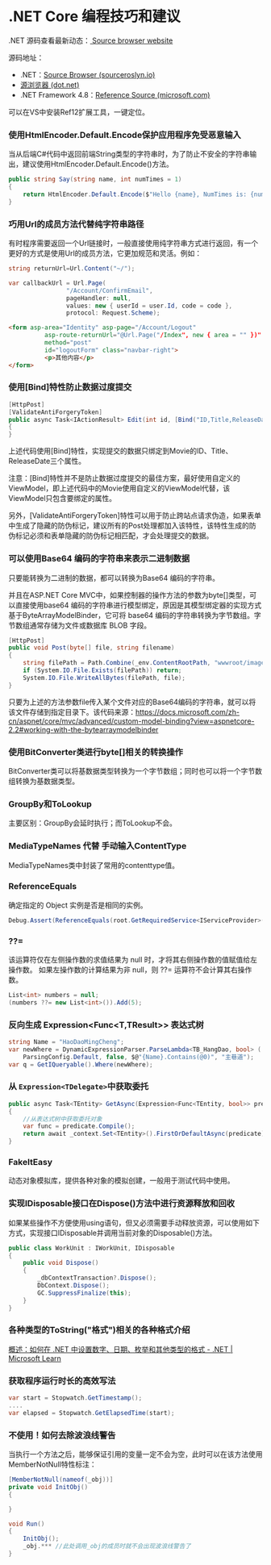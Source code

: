# .NET Core 编程技巧和建议

.NET 源码查看最新动态：[ Source browser website ](https://github.com/KirillOsenkov/SourceBrowser)

源码地址：

- .NET：[Source Browser (sourceroslyn.io)](https://sourceroslyn.io/)
- [源浏览器 (dot.net)](https://source.dot.net/)
- .NET Framework 4.8：[Reference Source (microsoft.com)](https://referencesource.microsoft.com/)

可以在VS中安装Ref12扩展工具，一键定位。

### 使用HtmlEncoder.Default.Encode保护应用程序免受恶意输入

当从后端C#代码中返回前端String类型的字符串时，为了防止不安全的字符串输出，建议使用HtmlEncoder.Default.Encode()方法。

```c#
public string Say(string name, int numTimes = 1)
{
    return HtmlEncoder.Default.Encode($"Hello {name}, NumTimes is: {numTimes}");
}
```



### 巧用Url的成员方法代替纯字符串路径

有时程序需要返回一个Url链接时，一般直接使用纯字符串方式进行返回，有一个更好的方式是使用Url的成员方法，它更加规范和灵活。例如：

```c#
string returnUrl=Url.Content("~/");
```

```c#
var callbackUrl = Url.Page(
                "/Account/ConfirmEmail",
                pageHandler: null,
                values: new { userId = user.Id, code = code },
                protocol: Request.Scheme);
```

```html
<form asp-area="Identity" asp-page="/Account/Logout" 
          asp-route-returnUrl="@Url.Page("/Index", new { area = "" })" 
          method="post" 
          id="logoutForm" class="navbar-right">
          <p>其他内容</p>
</form>
```



### 使用[Bind]特性防止数据过度提交

```c#
[HttpPost]
[ValidateAntiForgeryToken]
public async Task<IActionResult> Edit(int id, [Bind("ID,Title,ReleaseDate")] Movie movie)
{
}
```

上述代码使用[Bind]特性，实现提交的数据只绑定到Movie的ID、Title、ReleaseDate三个属性。

注意：[Bind]特性并不是防止数据过度提交的最佳方案，最好使用自定义的ViewModel，即上述代码中的Movie使用自定义的ViewModel代替，该ViewModel只包含要绑定的属性。

另外，[ValidateAntiForgeryToken]特性可以用于防止跨站点请求伪造，如果表单中生成了隐藏的防伪标记，建议所有的Post处理都加入该特性，该特性生成的防伪标记必须和表单隐藏的防伪标记相匹配，才会处理提交的数据。



### 可以使用Base64 编码的字符串来表示二进制数据

只要能转换为二进制的数据，都可以转换为Base64 编码的字符串。

并且在ASP.NET Core MVC中，如果控制器的操作方法的参数为byte[]类型，可以直接使用base64 编码的字符串进行模型绑定，原因是其模型绑定器的实现方式基于ByteArrayModelBinder，它可将 base64 编码的字符串转换为字节数组。字节数组通常存储为文件或数据库 BLOB 字段。

```c#
[HttpPost]
public void Post(byte[] file, string filename)
{
    string filePath = Path.Combine(_env.ContentRootPath, "wwwroot/images/upload", filename);
    if (System.IO.File.Exists(filePath)) return;
    System.IO.File.WriteAllBytes(filePath, file);
}
```

只要为上述的方法参数file传入某个文件对应的Base64编码的字符串，就可以将该文件存储到指定目录下。该代码来源：https://docs.microsoft.com/zh-cn/aspnet/core/mvc/advanced/custom-model-binding?view=aspnetcore-2.2#working-with-the-bytearraymodelbinder



### 使用BitConverter类进行byte[]相关的转换操作

BitConverter类可以将基数据类型转换为一个字节数组；同时也可以将一个字节数组转换为基数据类型。



### GroupBy和ToLookup

主要区别：GroupBy会延时执行；而ToLookup不会。



### MediaTypeNames 代替 手动输入ContentType

MediaTypeNames类中封装了常用的contenttype值。



### ReferenceEquals

确定指定的 Object 实例是否是相同的实例。

```csharp
Debug.Assert(ReferenceEquals(root.GetRequiredService<IServiceProvider>(), rootScope));
```



### ??=

该运算符仅在左侧操作数的求值结果为 null 时，才将其右侧操作数的值赋值给左操作数。 如果左操作数的计算结果为非 null，则 ??= 运算符不会计算其右操作数。

```c#
List<int> numbers = null;
(numbers ??= new List<int>()).Add(5);
```



### 反向生成 Expression<Func<T,TResult>> 表达式树

```csharp
string Name = "HaoDaoMingCheng";
var newWhere = DynamicExpressionParser.ParseLambda<TB_HangDao, bool> (
	ParsingConfig.Default, false, $@"{Name}.Contains(@0)", "主巷道");
var q = GetIQueryable().Where(newWhere);
```



### 从 `Expression<TDelegate>`中获取委托

```c#
public async Task<TEntity> GetAsync(Expression<Func<TEntity, bool>> predicate)
{
    //从表达式树中获取委托对象
    var func = predicate.Compile();
    return await _context.Set<TEntity>().FirstOrDefaultAsync(predicate);
}
```



### FakeItEasy

动态对象模拟库，提供各种对象的模拟创建，一般用于测试代码中使用。



### 实现IDisposable接口在Dispose()方法中进行资源释放和回收

如果某些操作不方便使用using语句，但又必须需要手动释放资源，可以使用如下方式，实现接口IDisposable并调用当前对象的Disposable()方法。

```c#
public class WorkUnit : IWorkUnit, IDisposable
{
    public void Dispose()
    {
        _dbContextTransaction?.Dispose();
        DbContext.Dispose();
        GC.SuppressFinalize(this);
    }
}
```



### 各种类型的ToString("格式")相关的各种格式介绍

[概述：如何在 .NET 中设置数字、日期、枚举和其他类型的格式 - .NET | Microsoft Learn](https://learn.microsoft.com/zh-cn/dotnet/standard/base-types/formatting-types)



### 获取程序运行时长的高效写法

```csharp
var start = Stopwatch.GetTimestamp();
....
var elapsed = Stopwatch.GetElapsedTime(start);
```



### 不使用！如何去除波浪线警告

当执行一个方法之后，能够保证引用的变量一定不会为空，此时可以在该方法使用MemberNotNull特性标注：

```csharp
[MemberNotNull(nameof(_obj))]
private void InitObj()
{

}

void Run()
{
	InitObj();
	_obj.*** //此处调用_obj的成员时就不会出现波浪线警告了
}
```

